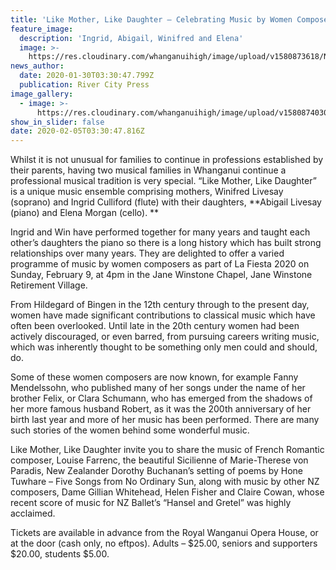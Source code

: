 ```yaml
---
title: 'Like Mother, Like Daughter – Celebrating Music by Women Composers'
feature_image:
  description: 'Ingrid, Abigail, Winifred and Elena'
  image: >-
    https://res.cloudinary.com/whanganuihigh/image/upload/v1580873618/News/Elena_Morgan_RCP_30.1.20.jpg
news_author:
  date: 2020-01-30T03:30:47.799Z
  publication: River City Press
image_gallery:
  - image: >-
      https://res.cloudinary.com/whanganuihigh/image/upload/v1580874030/News/La_Festa_festival_poster.jpg
show_in_slider: false
date: 2020-02-05T03:30:47.816Z
---
```

Whilst it is not unusual for families to continue in professions established by their parents, having two musical families in Whanganui continue a professional musical tradition is very special. “Like Mother, Like Daughter” is a unique music ensemble comprising mothers, Winifred Livesay (soprano) and Ingrid Culliford (flute) with their daughters, **Abigail Livesay (piano) and Elena Morgan (cello).**

Ingrid and Win have performed together for many years and taught each other’s daughters the piano so there is a long history which has built strong relationships over many years. They are delighted to offer a varied programme of music by women composers as part of La Fiesta 2020 on Sunday, February 9, at 4pm in the Jane Winstone Chapel, Jane Winstone Retirement Village.

From Hildegard of Bingen in the 12th century through to the present day, women have made significant contributions to classical music which have often been overlooked. Until late in the 20th century women had been actively discouraged, or even barred, from pursuing careers writing music, which was inherently thought to be something only men could and should, do.

Some of these women composers are now known, for example Fanny Mendelssohn, who published many of her songs under the name of her brother Felix, or Clara Schumann, who has emerged from the shadows of her more famous husband Robert, as it was the 200th anniversary of her birth last year and more of her music has been performed. There are many such stories of the women behind some wonderful music.

Like Mother, Like Daughter invite you to share the music of French Romantic composer, Louise Farrenc, the beautiful Sicilienne of Marie-Therese von Paradis, New Zealander Dorothy Buchanan’s setting of poems by Hone Tuwhare – Five Songs from No Ordinary Sun, along with music by other NZ composers, Dame Gillian Whitehead, Helen Fisher and Claire Cowan, whose recent score of music for NZ Ballet’s “Hansel and Gretel” was highly acclaimed.

Tickets are available in advance from the Royal Wanganui Opera House, or at the door (cash only, no eftpos). Adults – $25.00, seniors and supporters $20.00, students $5.00.
